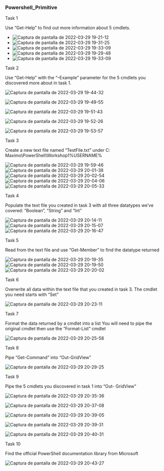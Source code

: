 ### Powershell_Primitive

Task 1

Use “Get-Help” to find out more information about 5
cmdlets.

-  ![Captura de pantalla de 2022-03-29 19-21-12](https://user-images.githubusercontent.com/100800688/160670412-0306c351-7afe-460d-921a-cdb6e15666f7.png)
-  ![Captura de pantalla de 2022-03-29 19-31-25](https://user-images.githubusercontent.com/100800688/160671051-b801d430-6fe9-474f-8549-3506de2aa6b1.png)
-  ![Captura de pantalla de 2022-03-29 19-33-09](https://user-images.githubusercontent.com/100800688/160671307-27f5be57-9f9b-4a58-9eea-ddacde73105b.png)
-  ![Captura de pantalla de 2022-03-29 19-29-48](https://user-images.githubusercontent.com/100800688/160671510-cdd4f89f-7516-4908-80ea-5fa663ec99eb.png)
-  ![Captura de pantalla de 2022-03-29 19-33-09](https://user-images.githubusercontent.com/100800688/160672128-e83165a2-de27-4783-b1e1-f7564ef0e1ca.png)

Task 2

Use “Get-Help” with the “–Example” parameter for the
5 cmdlets you discovered more about in task 1.
 
![Captura de pantalla de 2022-03-29 19-44-32](https://user-images.githubusercontent.com/100800688/160673115-a69c1cde-0b9c-4946-a016-7f14afa30574.png)

![Captura de pantalla de 2022-03-29 19-49-55](https://user-images.githubusercontent.com/100800688/160674055-7152afef-b328-4dcd-8938-10b75f867902.png)

![Captura de pantalla de 2022-03-29 19-51-43](https://user-images.githubusercontent.com/100800688/160674374-e7e9bd85-7705-4940-bcb5-d2cb53a9612e.png)

![Captura de pantalla de 2022-03-29 19-52-26](https://user-images.githubusercontent.com/100800688/160674472-3c86087e-c498-4e06-921e-9e03957fe12b.png)

![Captura de pantalla de 2022-03-29 19-53-57](https://user-images.githubusercontent.com/100800688/160674701-d02cc690-825c-4ec7-95a6-d6c20eae90ba.png)


Task 3

Create a new text file named “TestFile.txt” under C:\
Maximo\PowerShell\Workshop1\%USERNAME%

![Captura de pantalla de 2022-03-29 19-59-46](https://user-images.githubusercontent.com/100800688/160675664-5a1701c1-9b88-43ac-8b01-6e332741b9d6.png)
![Captura de pantalla de 2022-03-29 20-01-38](https://user-images.githubusercontent.com/100800688/160675917-825b25cf-d639-4578-a993-4558b0ac2896.png)
![Captura de pantalla de 2022-03-29 20-02-54](https://user-images.githubusercontent.com/100800688/160676137-afe86a1c-8787-4294-b03b-08325267b435.png)
![Captura de pantalla de 2022-03-29 20-04-06](https://user-images.githubusercontent.com/100800688/160676349-efc7e9a1-16b0-454b-8e58-f41b02d9df01.png)
![Captura de pantalla de 2022-03-29 20-05-33](https://user-images.githubusercontent.com/100800688/160676554-de3b3aa3-e745-4134-981e-7cb201a65969.png)

Task 4

Populate the text file you created in task 3 with all
three datatypes we’ve covered: “Boolean”, “String”
and “Int”

![Captura de pantalla de 2022-03-29 20-14-11](https://user-images.githubusercontent.com/100800688/160678003-af5025eb-ff5e-4e12-bc91-b4786d36dd59.png)
![Captura de pantalla de 2022-03-29 20-15-07](https://user-images.githubusercontent.com/100800688/160678122-8dafc39c-d546-44a2-ad01-eb751b7d6972.png)
![Captura de pantalla de 2022-03-29 20-16-47](https://user-images.githubusercontent.com/100800688/160678380-7e635396-308e-4112-b2ed-b8c851587dc9.png)

Task 5

Read from the text file and use “Get-Member” to find
the datatype returned

![Captura de pantalla de 2022-03-29 20-19-35](https://user-images.githubusercontent.com/100800688/160678915-8c78b676-6ce4-4c6d-9e38-66ed1ed64de8.png)
![Captura de pantalla de 2022-03-29 20-19-50](https://user-images.githubusercontent.com/100800688/160678924-b1570a4e-65a1-4e2a-b005-2b60309176cd.png)
![Captura de pantalla de 2022-03-29 20-20-02](https://user-images.githubusercontent.com/100800688/160678936-2894dc21-f855-4ff1-a552-303a4ab32092.png)

Task 6

Overwrite all data within the text file that you created
in task 3.
The cmdlet you need starts with “Set”

![Captura de pantalla de 2022-03-29 20-23-11](https://user-images.githubusercontent.com/100800688/160679484-dd2ee968-abbf-458d-a4a7-2613ff85dde3.png)

Task 7

Format the data returned by a cmdlet into a list
You will need to pipe the original cmdlet then use the “Format-List”
cmdlet

![Captura de pantalla de 2022-03-29 20-25-58](https://user-images.githubusercontent.com/100800688/160679995-54d693d6-496b-4190-90fa-8e545d49aa1b.png)

Task 8

Pipe “Get-Command” into “Out-GridView”


![Captura de pantalla de 2022-03-29 20-29-25](https://user-images.githubusercontent.com/100800688/160680621-80afc73f-86cd-4793-a8f9-9cf4b60e8288.png)

Task 9

Pipe the 5 cmdlets you discovered in task 1 into “Out-
GridView”

![Captura de pantalla de 2022-03-29 20-35-36](https://user-images.githubusercontent.com/100800688/160681518-2e9ff5c3-f679-4ebb-8348-0a67360a3269.png)

![Captura de pantalla de 2022-03-29 20-37-08](https://user-images.githubusercontent.com/100800688/160681748-0a18304e-6274-4b14-b922-33f4ca14ef4a.png)

![Captura de pantalla de 2022-03-29 20-39-05](https://user-images.githubusercontent.com/100800688/160682006-bf3c1129-4f40-40bd-88a0-e5e47ff1a4d5.png)

![Captura de pantalla de 2022-03-29 20-39-31](https://user-images.githubusercontent.com/100800688/160682084-299995cb-8f74-4d8b-aa38-a8c249307842.png)

![Captura de pantalla de 2022-03-29 20-40-31](https://user-images.githubusercontent.com/100800688/160682345-c2716887-6120-4f24-90f4-e0616c32fac6.png)

Task 10

Find the official PowerShell documentation library from
Microsoft


![Captura de pantalla de 2022-03-29 20-43-27](https://user-images.githubusercontent.com/100800688/160682779-272daef6-5257-456a-852f-5a840e6277de.png)







